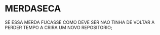 # MERDASECA
SE ESSA MERDA FUCASSE COMO DEVE SER NAO TINHA DE VOLTAR A PERDER TEMPO A CRIRA UM NOVO REPOSITORIO;
